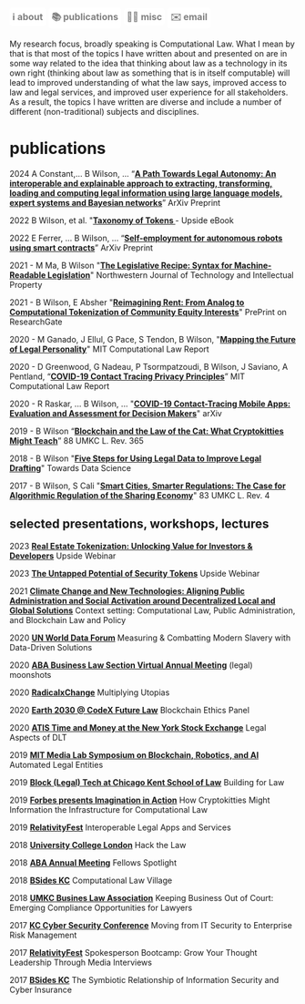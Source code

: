 <a href="https://bryangw.me/" style="display: inline-block; padding: 5px 5px; font-size: 16px; color: gray; background-color: white; text-align: center; text-decoration: none; border-radius: 5px;">ℹ️ about</a>  <a href="https://bryangw.me/publications" style="display: inline-block; padding: 5px 5px; font-size: 16px; color: gray; background-color: white; text-align: center; text-decoration: none; border-radius: 5px;">📚 publications</a>  <a href="https://bryangw.me/misc" style="display: inline-block; padding: 5px 5px; font-size: 16px; color: gray; background-color: white; text-align: center; text-decoration: none; border-radius: 5px;">🏄‍♂️ misc </a>  <a href="mailto:bgw4g5@gmail.com" style="display: inline-block; padding: 5px 5px; font-size: 16px; color: gray; background-color: white; text-align: center; text-decoration: none; border-radius: 5px;">✉️ email</a>
----------------

My research focus, broadly speaking is Computational Law. What I mean by that is that most of the topics I have written about and presented on are in some way related to the idea that thinking about law as a technology in its own right (thinking about law as something that is in itself computable) will lead to improved understanding of what the law says, improved access to law and legal services, and improved user experience for all stakeholders. As a result, the topics I have written are diverse and include a number of different (non-traditional) subjects and disciplines.

# publications

2024	A Constant,... B Wilson, … “**[A Path Towards Legal Autonomy: An interoperable and explainable approach to extracting, transforming, loading and computing legal information using large language models, expert systems and Bayesian networks](https://arxiv.org/abs/2403.18537)**” ArXiv Preprint

2022 B Wilson, et al. "**[Taxonomy of Tokens ](https://uploads-ssl.webflow.com/602fa386a0b6705bf095dbce/635a7a8704fcf67b9eb9700b_Upside_Taxonomy-of-Tokens.pdf)** - Upside eBook

2022	E Ferrer, … B Wilson, … “**[Self-employment for autonomous robots using smart contracts](https://arxiv.org/abs/2203.03411v2)**” ArXiv Preprint

2021 - M Ma, B Wilson "**[The Legislative Recipe: Syntax for Machine-Readable Legislation](https://arxiv.org/abs/2108.08678)**" Northwestern Journal of Technology and Intellectual Property

2021 - B Wilson, E Absher "**[Reimagining Rent: From Analog to Computational Tokenization of Community Equity Interests](https://www.researchgate.net/publication/352522944_Reimagining_Rent_From_Analog_to_Computational_Tokenization_of_Community_Equity_Interests)**" PrePrint on ResearchGate

2020 - M Ganado, J Ellul, G Pace, S Tendon, B Wilson, "**[Mapping the Future of Legal Personality](https://law.mit.edu/pub/mappingthefutureoflegalpersonality)**" MIT Computational Law Report

2020 - D Greenwood, G Nadeau, P Tsormpatzoudi, B Wilson, J Saviano, A Pentland, “**[COVID-19
Contact Tracing Privacy Principles](https://law.mit.edu/pub/commentaryoncovid19contacttracingprivacyprinciples/)**” MIT Computational Law Report

2020 - R Raskar, ... B Wilson, ... "**[COVID-19 Contact-Tracing Mobile Apps: Evaluation and Assessment for Decision Makers](https://arxiv.org/abs/2006.05812)**" arXiv

2019 - B Wilson “**[Blockchain and the Law of the Cat: What Cryptokitties Might Teach](https://heinonline.org/HOL/LandingPage?handle=hein.journals/umkc88&div=19&id=&page=)**” 88 UMKC L.
Rev. 365

2018 - B Wilson "**[Five Steps for Using Legal Data to Improve Legal Drafting](https://towardsdatascience.com/five-steps-for-using-legal-data-to-improve-drafting-e84497ebe986?gi=b1d002a385c0)**" Towards Data Science

2017 - B Wilson, S Cali "**[Smart Cities, Smarter Regulations: The Case for Algorithmic Regulation of the Sharing Economy](https://heinonline.org/HOL/LandingPage?handle=hein.journals/umkc85&div=37&id=&page=)**" 83 UMKC L. Rev. 4

## selected presentations, workshops, lectures
2023 **[Real Estate Tokenization: Unlocking Value for Investors & Developers](https://www.youtube.com/watch?v=fJWi4htgIqs)** Upside Webinar

2023 **[The Untapped Potential of Security Tokens](https://www.youtube.com/watch?v=fJWi4htgIqs)** Upside Webinar

2021 **[Climate Change and New Technologies: Aligning Public Administration and Social Activation around Decentralized Local and Global Solutions](https://ceridap.eu/eventi/pre-cop-2021-climate-change-and-new-technologies-aligning-public-administration-and-social-activation-around-decentralized-local-and-global-solutions/?lng=en)** Context setting: Computational Law, Public Administration, and Blockchain Law and Policy

2020 **[UN World Data Forum](https://www.youtube.com/watch?v=1iDmSXJwClA&list=LL&index=1)** Measuring & Combatting Modern Slavery with Data-Driven Solutions

2020 **[ABA Business Law Section Virtual Annual Meeting](https://www.americanbar.org/content/dam/aba/events/business_law/2020/09/virtual/committee-schedule.pdf)** (legal) moonshots

2020 **[RadicalxChange](http://radicalxchange.org/)** Multiplying Utopias

2020 **[Earth 2030 @ CodeX Future Law](https://www.youtube.com/watch?v=KLdb1qHzcwQ)** Blockchain Ethics Panel

2020 **[ATIS Time and Money at the New York Stock Exchange](https://tam.atis.org/)** Legal Aspects of DLT

2019 **[MIT Media Lab Symposium on Blockchain, Robotics, and AI](https://youtu.be/ReXFCqx5--s?t=26859)** Automated Legal Entities

2019 **[Block (Legal) Tech at Chicago Kent School of Law](https://www.thelawlabchannel.com/dazza-greenwood-and-bryan-wilson-building-for-law)** Building for Law

2019 **[Forbes presents Imagination in Action](https://www.youtube.com/watch?v=dKcTsnk59xU)** How Cryptokitties Might Information the Infrastructure for Computational Law

2019 **[RelativityFest]()** Interoperable Legal Apps and Services

2018 **[University College London]()** Hack the Law

2018 **[ABA Annual Meeting]()** Fellows Spotlight

2018 **[BSides KC]()** Computational Law Village

2018 **[UMKC Busines Law Association]()** Keeping Business Out of Court: Emerging Compliance Opportunities for Lawyers

2017 **[KC Cyber Security Conference]()** Moving from IT Security to Enterprise Risk Management

2017 **[RelativityFest]()** Spokesperson Bootcamp: Grow Your Thought Leadership Through Media Interviews

2017 **[BSides KC]()** The Symbiotic Relationship of Information Security and Cyber Insurance
